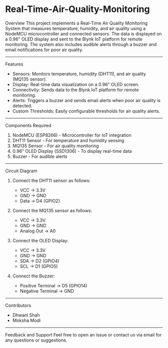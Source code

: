 # Real-Time-Air-Quality-Monitoring

Overview
This project implements a Real-Time Air Quality Monitoring System that measures temperature, humidity, and air quality using a NodeMCU microcontroller and connected sensors. The data is displayed on a 0.96" OLED display and sent to the Blynk IoT platform for remote monitoring. The system also includes audible alerts through a buzzer and email notifications for poor air quality.

---

Features
- Sensors: Monitors temperature, humidity (DHT11), and air quality (MQ135 sensor).
- Display: Real-time data visualization on a 0.96" OLED screen.
- Connectivity: Sends data to the Blynk IoT platform for remote monitoring.
- Alerts: Triggers a buzzer and sends email alerts when poor air quality is detected.
- Custom Thresholds: Easily configurable thresholds for air quality alerts.

---

Components Required

1. NodeMCU (ESP8266) - Microcontroller for IoT integration
2. DHT11 Sensor - For temperature and humidity sensing
3. MQ135 Sensor - For air quality monitoring
4. 0.96" OLED Display (SSD1306) - To display real-time data
5. Buzzer - For audible alerts

---

Circuit Diagram

1. Connect the DHT11 sensor as follows:
   - VCC -> 3.3V
   - GND -> GND
   - Data -> D4 (GPIO2)

2. Connect the MQ135 sensor as follows:
   - VCC -> 3.3V
   - GND -> GND
   - Analog Out -> A0

3. Connect the OLED Display:
   - VCC -> 3.3V
   - GND -> GND
   - SDA -> D2 (GPIO4)
   - SCL -> D1 (GPIO5)

4. Connect the Buzzer:
   - Positive Terminal -> D5 (GPIO14)
   - Negative Terminal -> GND

---


Contributors
- Dhwani Shah
- Moksha Modi 

---

Feedback and Support
Feel free to open an issue or contact us via email for any questions or suggestions.

